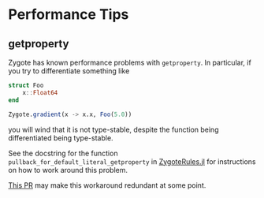 # Performance Tips

## getproperty

Zygote has known performance problems with `getproperty`.
In particular, if you try to differentiate something like
```julia
struct Foo
    x::Float64
end

Zygote.gradient(x -> x.x, Foo(5.0))
```
you will wind that it is not type-stable, despite the function being differentiated being
type-stable.

See the docstring for the function `pullback_for_default_literal_getproperty` in
[ZygoteRules.jl](https://github.com/FluxML/ZygoteRules.jl) for instructions on how to
work around this problem.

[This PR](https://github.com/FluxML/Zygote.jl/pull/909) may make this workaround redundant
at some point.
